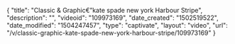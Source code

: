 {
    "title": "Classic &amp; Graphic&euro;&rdquo;kate spade new york Harbour Stripe",
    "description": "",
    "videoid": "109973169",
    "date_created": "1502519522",
    "date_modified": "1504247457",
    "type": "captivate",
    "layout": "video",
    "url": "\/v\/classic-graphic-kate-spade-new-york-harbour-stripe\/109973169"
}